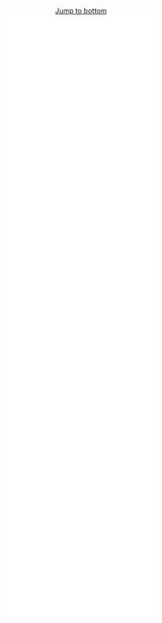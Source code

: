 
<div align="center">
  <a style="text-align: center" href="#end-of-metrics">Jump to bottom</a>
  <br/>
  <img width="60%" alt="Metrics" src="https://github.com/TeodorVecerdi/TeodorVecerdi/blob/main/github-metrics.svg"/>
</div>
<div id="end-of-metrics"></div>
